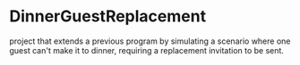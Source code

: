 # DinnerGuestReplacement
 project that extends a previous program by simulating a scenario where one guest can't make it to dinner, requiring a replacement invitation to be sent.
